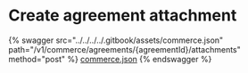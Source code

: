 # Create agreement attachment

{% swagger src="../../../../.gitbook/assets/commerce.json" path="/v1/commerce/agreements/{agreementId}/attachments" method="post" %}
[commerce.json](../../../../.gitbook/assets/commerce.json)
{% endswagger %}
